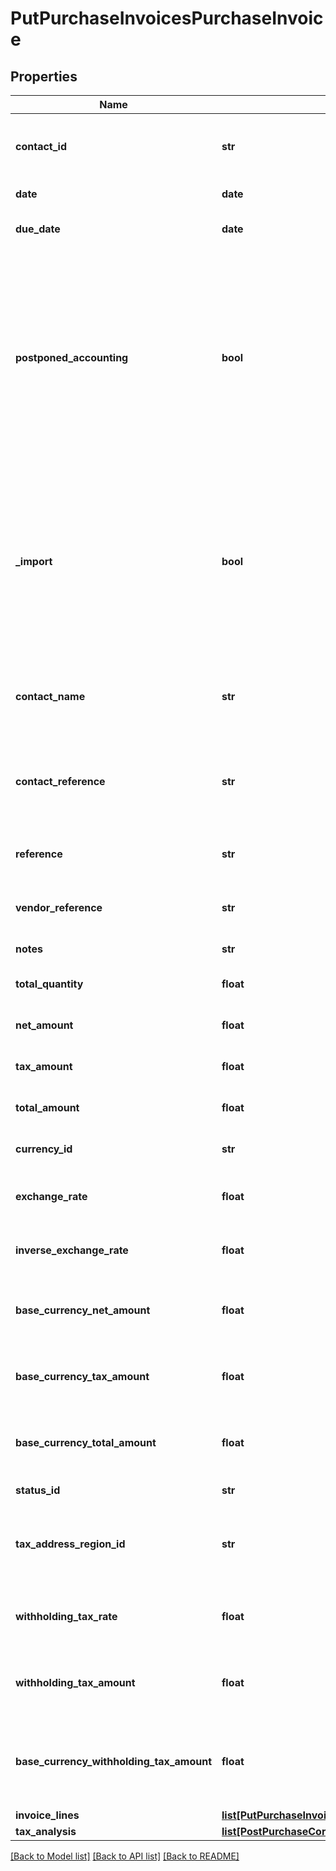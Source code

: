 # PutPurchaseInvoicesPurchaseInvoice

## Properties
Name | Type | Description | Notes
------------ | ------------- | ------------- | -------------
**contact_id** | **str** | The contact the purchase invoice relates to | [optional] 
**date** | **date** | The date of the invoice | [optional] 
**due_date** | **date** | The due date of the invoice | [optional] 
**postponed_accounting** | **bool** | Indicates whether postponed accounting rules are applied to the artefact. Only used for UK and IE accounting businesses, where the supplier is flagged as importer | [optional] 
**_import** | **bool** | Indicates whether import rules are applied to the artefact. Only used for UK and IE accounting businesses, where the supplier is flagged as importer. | [optional] 
**contact_name** | **str** | The name of the contact when the invoice was created | [optional] 
**contact_reference** | **str** | The reference of the contact when the invoice was created | [optional] 
**reference** | **str** | The reference for the invoice | [optional] 
**vendor_reference** | **str** | The vendor reference for the invoice | [optional] 
**notes** | **str** | Invoice notes | [optional] 
**total_quantity** | **float** | The total quantity of the invoice | [optional] 
**net_amount** | **float** | The net amount of the invoice | [optional] 
**tax_amount** | **float** | The tax amount of the invoice | [optional] 
**total_amount** | **float** | The total amount of the invoice | [optional] 
**currency_id** | **str** | The ID of the Currency. | [optional] 
**exchange_rate** | **float** | The exchange rate for the invoice | [optional] 
**inverse_exchange_rate** | **float** | The inverse exchange rate for the invoice | [optional] 
**base_currency_net_amount** | **float** | The net amount of the invoice in base currency | [optional] 
**base_currency_tax_amount** | **float** | The tax amount of the invoice in base currency | [optional] 
**base_currency_total_amount** | **float** | The total amount of the invoice in base currency | [optional] 
**status_id** | **str** | The ID of the Status. | [optional] 
**tax_address_region_id** | **str** | The ID of the Tax Address Region. (Canada only) | [optional] 
**withholding_tax_rate** | **float** | IRPF withheld Tax Rate (Spain only) | [optional] 
**withholding_tax_amount** | **float** | IRPF withheld Tax Amount (Spain only) | [optional] 
**base_currency_withholding_tax_amount** | **float** | IRPF withheld Tax Amount (Spain only) in the base currency | [optional] 
**invoice_lines** | [**list[PutPurchaseInvoicesPurchaseInvoiceInvoiceLines]**](PutPurchaseInvoicesPurchaseInvoiceInvoiceLines.md) |  | [optional] 
**tax_analysis** | [**list[PostPurchaseCorrectiveInvoicesPurchaseCorrectiveInvoiceTaxAnalysis]**](PostPurchaseCorrectiveInvoicesPurchaseCorrectiveInvoiceTaxAnalysis.md) |  | [optional] 

[[Back to Model list]](../README.md#documentation-for-models) [[Back to API list]](../README.md#documentation-for-api-endpoints) [[Back to README]](../README.md)


